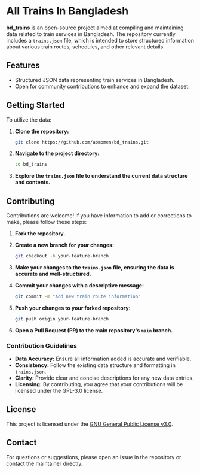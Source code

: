 
# All Trains In Bangladesh

**bd_trains** is an open-source project aimed at compiling and maintaining data related to train services in Bangladesh. The repository currently includes a `trains.json` file, which is intended to store structured information about various train routes, schedules, and other relevant details.

## Features

- Structured JSON data representing train services in Bangladesh.
- Open for community contributions to enhance and expand the dataset.

## Getting Started

To utilize the data:

1. **Clone the repository:**

   ```bash
   git clone https://github.com/abmomen/bd_trains.git
   ```

2. **Navigate to the project directory:**

   ```bash
   cd bd_trains
   ```

3. **Explore the `trains.json` file to understand the current data structure and contents.**

## Contributing

Contributions are welcome! If you have information to add or corrections to make, please follow these steps:

1. **Fork the repository.**

2. **Create a new branch for your changes:**

   ```bash
   git checkout -b your-feature-branch
   ```

3. **Make your changes to the `trains.json` file, ensuring the data is accurate and well-structured.**

4. **Commit your changes with a descriptive message:**

   ```bash
   git commit -m "Add new train route information"
   ```

5. **Push your changes to your forked repository:**

   ```bash
   git push origin your-feature-branch
   ```

6. **Open a Pull Request (PR) to the main repository's `main` branch.**

### Contribution Guidelines

* **Data Accuracy:** Ensure all information added is accurate and verifiable.
* **Consistency:** Follow the existing data structure and formatting in `trains.json`.
* **Clarity:** Provide clear and concise descriptions for any new data entries.
* **Licensing:** By contributing, you agree that your contributions will be licensed under the GPL-3.0 license.

## License

This project is licensed under the [GNU General Public License v3.0](LICENSE).

## Contact

For questions or suggestions, please open an issue in the repository or contact the maintainer directly.
